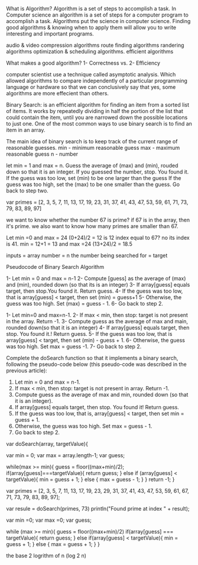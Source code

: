 What is Algorithm?
Algorithm is a set of steps to accomplish a task. In Computer science an algorithm is a set of steps for a computer program to accomplish a task. Algorithms put the science in computer science. 
Finding good algorithms & knowing when to apply them will allow you to write interesting and important programs. 

audio & video compression algorithms
route finding algorithms
randering algorithms
optimization & scheduling algorithms. 
efficient algorithms 

What makes a good algorithm?
1- Correctness
        vs.
2- Efficiency

computer scientist use a technique called asymptotic analysis. Which allowed algorithms to compare independently of a particular programming language or hardware so that we can conclusively say that yes, some algorithms are more effecient than others.

Binary Search: is an efficient algorithm for finding an item from a sorted list of items. It works by repeatedly dividing in half the portion of the list that could contain the item, until you are narrowed down the possible locations to just one. One of the most common ways to use binary search is to find an item in an array. 

The main idea of binary search is to keep track of the current range of reasonable guesses. 
min - minimum reasonable guess
max - maximum reasonable guess
n - number

let min = 1 and max = n.
Guess the average of (max) and (min), rouded down so that it is an integer.
If you guessed the number, stop. You found it. 
If the guess was too low, set (min) to be one larger than the guess
If the guess was too high, set the (max) to be one smaller than the guess.
Go back to step two.

var primes = [2, 3, 5, 7, 11, 13, 17, 19, 23, 31, 37, 41, 43, 47, 53, 59, 61, 71, 73, 79, 83, 89, 97]

we want to know whether the number 67 is prime? if 67 is in the array, then it's prime.
we also want to know how many primes are smaller than 67. 

Let min =0 and max = 24
(0+24)/2 = 12 
is 12 index equal to 67? no its index is 41.
min = 12+1 = 13 and max =24
(13+24)/2 = 18.5

inputs = array
number = n
the number being searched for = target

Pseudocode of Binary Search Algorithm

1- Let min = 0  and max = n-1
2- Compute [guess] as the average of (max) and (min), rounded down (so that its is an integer)
3- If array[guess] equals target, then stop.You found it. Return guess. 
4- If the guess was too low, that is array[guess] < target, then set (min) = guess+1
5- Otherwise, the guess was too high. Set (max) = guess - 1.
6- Go back to step 2.

1- Let min=0 and max=n-1.
2- If max < min, then stop: target is not present in the array. Return -1.
3- Compute guess as the average of max and main, rounded down(so that it is an integer)
4- If array[guess] equals target, then stop. You found it.! Return guess. 
5- If the guess was too low, that is array[guess] < target, then set (min) - guess + 1.
6- Otherwise, the guess was too high. Set max = guess -1.
7- Go back to step 2.

Complete the doSearch function so that it implements a binary search, following the pseudo-code below (this pseudo-code was described in the previous article):
1. Let min = 0 and max = n-1.
2. If max < min, then stop: target is not present in array. Return -1.
3. Compute guess as the average of max and min, rounded down (so that it is an integer).
4. If array[guess] equals target, then stop. You found it! Return guess.
5. If the guess was too low, that is, array[guess] < target, then set min = guess + 1.
6. Otherwise, the guess was too high. Set max = guess - 1.
7. Go back to step 2.

var doSearch(array, targetValue){

var min = 0;
var max = array.length-1;
var guess;

while(max >= min){
  guess = floor((max+min)/2);
  if(array[guess]===targetValue){
    return guess;
  }
  else if (array[guess] < targetValue){
    min = guess + 1;
  } 
  else {
    max = guess - 1;
  }
}
return -1;
}

var primes = [2, 3, 5, 7, 11, 13, 17, 19, 23, 29, 31, 37, 
		41, 43, 47, 53, 59, 61, 67, 71, 73, 79, 83, 89, 97];

var resule = doSearch(primes, 73)
println("Found prime at index " + result);


var min =0;
var max =0;
var guess;

while (max >= min){
  guess = floor((max+min)/2)
  if(array[guess] === targetValue){
    return guess;
  } else if(array[guess] < targetValue){
    min = guess + 1;
  } else {
    max = guess + 1;
  }
}

the base 2 logrithm of n (log 2 n)